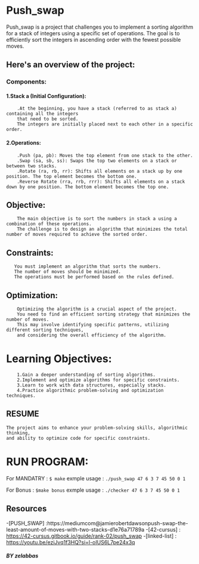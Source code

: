 # Push_swap
Push_swap is a project that challenges you to implement a sorting algorithm for a stack of integers using a specific set of operations. The goal is to efficiently sort the integers in ascending order with the fewest possible moves. 

## Here's an overview of the project:
### Components:
#### 1.Stack a (Initial Configuration):
```
	.At the beginning, you have a stack (referred to as stack a) containing all the integers 
	that need to be sorted. 
	The integers are initially placed next to each other in a specific order.
```

#### 2.Operations:
```
	.Push (pa, pb): Moves the top element from one stack to the other.
	.Swap (sa, sb, ss): Swaps the top two elements on a stack or between two stacks.
	.Rotate (ra, rb, rr): Shifts all elements on a stack up by one position. The top element becomes the bottom one.
	.Reverse Rotate (rra, rrb, rrr): Shifts all elements on a stack down by one position. The bottom element becomes the top one.
```
## Objective:
```
	The main objective is to sort the numbers in stack a using a combination of these operations.
	The challenge is to design an algorithm that minimizes the total number of moves required to achieve the sorted order.
```

## Constraints:
```
   You must implement an algorithm that sorts the numbers.
   The number of moves should be minimized.
   The operations must be performed based on the rules defined.
```

## Optimization:
```
 	Optimizing the algorithm is a crucial aspect of the project. 
	You need to find an efficient sorting strategy that minimizes the number of moves. 
	This may involve identifying specific patterns, utilizing different sorting techniques, 
	and considering the overall efficiency of the algorithm.
```

# Learning Objectives:
```
	1.Gain a deeper understanding of sorting algorithms.
	2.Implement and optimize algorithms for specific constraints.
	3.Learn to work with data structures, especially stacks.
	4.Practice algorithmic problem-solving and optimization techniques.
```
## RESUME 
	The project aims to enhance your problem-solving skills, algorithmic thinking,
	and ability to optimize code for specific constraints.

# RUN PROGRAM:

For MANDATRY :
``` $ make ```
exmple usage :
```./push_swap 47 6 3 7 45 50 0 1```

For Bonus :
``` $make bonus ```
exmple usage :
```./checker 47 6 3 7 45 50 0 1```
## Resources
-[PUSH_SWAP] :https://mediumcom@jamierobertdawsonpush-swap-the-least-amount-of-moves-with-two-stacks-d1e76a71789a
-[42-cursus] : https://42-cursus.gitbook.io/guide/rank-02/push_swap
-[linked-list] : https://youtu.be/eziJvq1f3HQ?si=l-oIUS6L7pe24x3q

##### BY zelabbas



